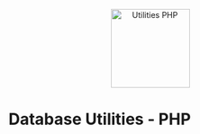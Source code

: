 <p align="center">
  <a href="https://github.com/utilities-php/utilities-php" target="_blank" rel="noopener noreferrer"><img width="140" height="auto" src="https://cdn.jsdelivr.net/gh/utilities-php/utilities-php/logo.png" alt="Utilities PHP" /></a>
</p>

# Database Utilities - PHP